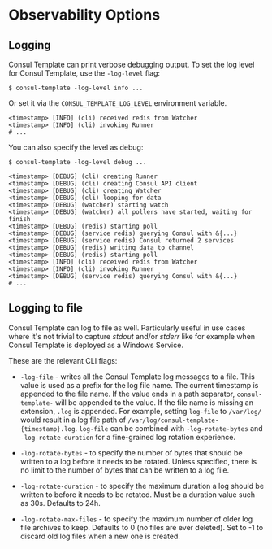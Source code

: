 # Observability Options

## Logging

Consul Template can print verbose debugging output. To set the log level for
Consul Template, use the `-log-level` flag:

```shell
$ consul-template -log-level info ...
```

Or set it via the `CONSUL_TEMPLATE_LOG_LEVEL` environment variable.

```text
<timestamp> [INFO] (cli) received redis from Watcher
<timestamp> [INFO] (cli) invoking Runner
# ...
```

You can also specify the level as debug:

```shell
$ consul-template -log-level debug ...
```

```text
<timestamp> [DEBUG] (cli) creating Runner
<timestamp> [DEBUG] (cli) creating Consul API client
<timestamp> [DEBUG] (cli) creating Watcher
<timestamp> [DEBUG] (cli) looping for data
<timestamp> [DEBUG] (watcher) starting watch
<timestamp> [DEBUG] (watcher) all pollers have started, waiting for finish
<timestamp> [DEBUG] (redis) starting poll
<timestamp> [DEBUG] (service redis) querying Consul with &{...}
<timestamp> [DEBUG] (service redis) Consul returned 2 services
<timestamp> [DEBUG] (redis) writing data to channel
<timestamp> [DEBUG] (redis) starting poll
<timestamp> [INFO] (cli) received redis from Watcher
<timestamp> [INFO] (cli) invoking Runner
<timestamp> [DEBUG] (service redis) querying Consul with &{...}
# ...
```

## Logging to file

Consul Template can log to file as well.
Particularly useful in use cases where it's not trivial to capture *stdout* and/or *stderr*
like for example when Consul Template is deployed as a Windows Service.

These are the relevant CLI flags:

- `-log-file` - writes all the Consul Template log messages
  to a file. This value is used as a prefix for the log file name. The current timestamp
  is appended to the file name. If the value ends in a path separator, `consul-template-`
  will be appended to the value. If the file name is missing an extension, `.log`
  is appended. For example, setting `log-file` to `/var/log/` would result in a log
  file path of `/var/log/consul-template-{timestamp}.log`. `log-file` can be combined with
  `-log-rotate-bytes` and `-log-rotate-duration`
  for a fine-grained log rotation experience.

- `-log-rotate-bytes` - to specify the number of
  bytes that should be written to a log before it needs to be rotated. Unless specified,
  there is no limit to the number of bytes that can be written to a log file.

- `-log-rotate-duration` - to specify the maximum
  duration a log should be written to before it needs to be rotated. Must be a duration
  value such as 30s. Defaults to 24h.

- `-log-rotate-max-files` - to specify the maximum
  number of older log file archives to keep. Defaults to 0 (no files are ever deleted).
  Set to -1 to discard old log files when a new one is created.